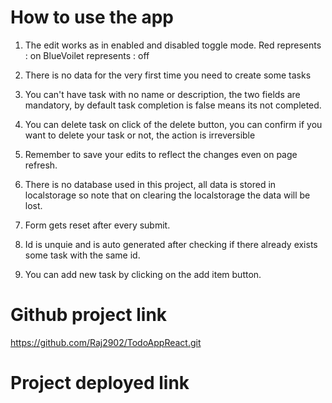 # How to use the app

1. The edit works as in enabled and disabled toggle mode.
   Red represents : on
   BlueVoilet represents : off

2. There is no data for the very first time you need to create some tasks
3. You can't have task with no name or description, the two fields are mandatory, by default
   task completion is false means its not completed.
4. You can delete task on click of the delete button, you can confirm if you want to delete your task or not, the action is irreversible
5. Remember to save your edits to reflect the changes even on page refresh.
6. There is no database used in this project, all data is stored in localstorage so note that
   on clearing the localstorage the data will be lost.
7. Form gets reset after every submit.
8. Id is unquie and is auto generated after checking if there already exists some task with the same id.
9. You can add new task by clicking on the add item button.

# Github project link

https://github.com/Raj2902/TodoAppReact.git

# Project deployed link
